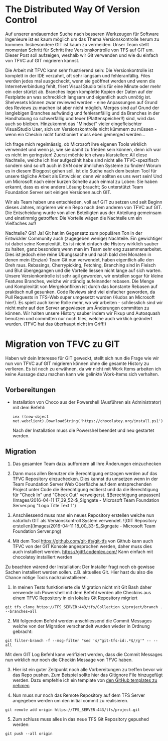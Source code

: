 # The Distributed Way Of Version Control

Auf unserer andauernden Suche nach besseren Werkzeugen für Software Ingenieure ist es kaum möglich um das Thema Versionskontrolle herum zu kommen. Insbesondere GIT ist kaum zu vermeiden. Unser Team stellt momentan Schritt für Schritt ihre Versionskontrolle von TFS auf GIT um. Dieser Post soll aufzeigen, weshalb wir Git verwenden und wie du einfach von TFVC auf GIT migrieren kannst.

Die Arbeit mit TFVC kann sehr frustrierend sein: Die Versionkontrolle ist komplett in der IDE verzahnt, oft sehr langsam und fehleranfällig. Files werden jedes mal ausgecheckt, wenn sie geöffnet werden und wenn die Internetverbindung fehlt, friert Visual Studio teils für eine Minute oder mehr ein oder stürtzt ab. Branches legen komplette Kopien der Daten auf der Festplatte an was schrecklich langsam und eigentlich auch unnötig ist. Shelvesets können zwar reviewed werden - eine Anpassungen auf Grund des Reviews zu machen ist aber nicht möglich. Merges sind auf Grund der langlebigen Branches aufwändig und fehleranfällig und da Branches in der Handhabung so schwerfällig und teuer (Plattenspeicher!!) sind, wird das auch so bleiben. Hinzukommt das "Mindset" vieler eingefleischter VisualStudio User, sich um Versionskontrolle nicht kümmern zu müssen - wenn ein Checkin nicht funktioniert muss eben gemerged werden...

Ich frage mich regelmässig, ob Microsoft ihre eigenen Tools wirklich verwendet und wenn ja, wie sie damit zu frieden sein können, denn ich war es nicht im geringsten! Zuerst möchte ich etwas klarstellen: All diese Nachteile, welche ich hier aufgezählt habe sind nicht alle TFVC-spezifisch sondern sind so oft auch in SVN oder ähnlichen Systeme zu finden! Worum es in diesem Blogpost gehen soll, ist die Suche nach dem besten Tool für unsere tägliche Arbeit als Entwickler, denn wir sollten es uns wert sein! Und um Microsoft nach einer kurzen Schelte auch einmal zu Loben: Sie haben erkannt, dass es eine andere Lösung braucht; So unterstützt Team Foundation Server seit einigen Versionen auch GIT.

Wir als Team haben uns entschieden, voll auf GIT zu setzen und seit Beginn dieses Jahres, migrieren wir ein Repo nach dem anderen von TFVC auf GIT. Die Entscheidung wurde von allen Beteiligten aus der Abteilung gemeinsam und einstimmig getroffen: Die Vorteile wägen die Nachteile um ein Vielfaches auf!

Nachteile? Git? Ja! Git hat im Gegensatz zum populären Ton in der Entwickler Community auch (zugegeben wenige) Nachteile. Ein gewichtiger ist dabei seine Komplexität. Es ist nicht einfach die History wirklich sauber zu halten, ganz besonders wenn man im Team sehr eng zusammenarbeitet. Dies ist jedoch eine reine Übungssache und nach bald drei Monaten in denen mein (Enzian) Team Git nun verwendet, haben eigentlich alle den Dreh raus. Rebasings, Cherrypicking, Fetching, Branching sind in Fleisch und Blut übergegangen und die Vorteile liessen nicht lange auf sich warten. Unsere Versionkontrolle ist sehr agil geworden, wir erstellen sogar für kleine Features Branches, welche wir ständig aufeinander rebasen. Die Menge und Komplexität von Mergekonfliken ist durch das konstante Rebasen auf praktisch null gesunken. Code Reviews sind viel einfacher geworden, da Pull Requests in TFS-Web super umgesetzt wurden (Kudos an Microsoft hier!). Es spielt auch keine Rolle mehr, wo wir arbeiten - schliesslich sind wir nicht mehr auf den Server angewiesen um Änderungen committen zu können. Wir halten unsere History sauber indem wir Fixup und Autosquash benutzen und committen nur noch files, welche auch wirklich geändert wurden. (TFVC hat das überhaupt nicht im Griff!)

# Migration von TFVC zu GIT

Haben wir dein Interesse für GIT geweckt, stellt sich nun die Frage wie wir nun von TFVC auf GIT migrieren können ohne die gesamte History zu verlieren. Es ist noch zu erwähnen, da wir nicht mit Work Items arbeiten ich keine Aussage dazu machen kann wie gelinkte Work-Items sich verhalten.

## Vorbereitungen

- Installation von Choco aus der Powershell (Ausführen als Administrator) mit dem Befehl:

  ```
  iex ((new-object net.webclient).DownloadString('https://chocolatey.org/install.ps1'))
  ```

  Nach der Installation muss die Powershel beendet und neu gestartet werden.

## Migration

1. Das gesamten Team dazu auffordern all Ihre Änderungen einzuchecken

2. Dann muss allen Benutzer die Berechtigung entzogen werden auf das TFVC Repository einzuchecken. Dies kannst du umsetzen wenn in der Team Foundation Server Web Oberfläche auf dem entsprechenden Project unter Code die Berechtigung editierst und da die Berechtigung für "Check In" und "Check Out" verweigerst. ![Berechtigung anpassen](Images/2016-04-11 17_39_52-$_Signgate - Microsoft Team Foundation Server.png "Logo Title Text 1")

3. Anschliessend muss man ein neues Repository erstellen welche nun natürlich GIT als Versionskontroll System verwendet. ![GIT Repository erstellen](Images/2016-04-11 18_00_33-$_Signgate - Microsoft Team Foundation Server.png)

4. Mit dem Tool <https://github.com/git-tfs/git-tfs> von Github kann auch TFVC von der GIT Konsole angesprochen werden, daher muss dies auch installiert werden. <https://gittf.codeplex.com/> Kann einfach mit chocolatey installiert werden

Zu beachten wärend der Installation: Der Installer fragt noch ob gewisse Sachen installiert werden sollen. z.B. aktuelles Git. Hier hast du also die Chance nötige Tools nachzuinstallieren.

1. In meinen Tests funktionierte die Migration nicht mit Git Bash daher verwende ich Powershell mit dem Befehl werden alle Checkins aus einem TFVC Repository in ein lokales Git Repository migriert

  ```
  git tfs clone https://TFS_SERVER:443/tfs/Collection $/project/branch . --branches=all
  ```

2. Mit folgendem Befehl werden anschliessend die Commit Messages welche von der Migration verschandelt wurden wieder in Ordnung gebracht:

  ```
  git filter-branch -f --msg-filter "sed 's/^git-tfs-id:.*$//g'" -- --all
  ```

  Mit dem GIT Log Befehl kann verifiziert werden, dass die Commit Messages nun wirklich nur noch die Checkin Message von TFVC haben.

3. Hier ist ein guter Zeitpunkt noch alle Vorbereitungen zu treffen bevor wir das Repo pushen. Zum Beispiel sollte hier das Gitignore File hinzugefügt werden. Dazu empfehle ich ein template von [den GitHub templates zu nehmen](https://github.com/github/gitignore)

4. Nun muss nur noch das Remote Repository auf dem TFS Server angegeben werden um den initial commit zu realisieren.

  ```
  git remote add origin https://TFS_SERVER:443/tfs/project.git
  ```

5. Zum schluss muss alles in das neue TFS Git Repository gepushed werden:

  ```
  git push --all origin
  ```
